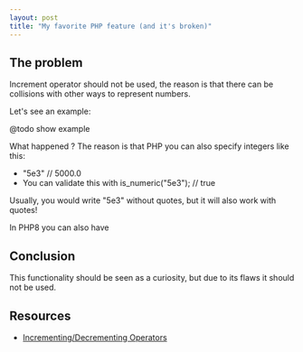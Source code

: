 ```yaml
---
layout: post
title: "My favorite PHP feature (and it's broken)"
---
```

## The problem

Increment operator should not be used, the reason is that there can be collisions with other ways to represent numbers.

Let's see an example:

@todo show example

What happened ? The reason is that PHP you can also specify integers like this:

- "5e3" // 5000.0
- You can validate this with is_numeric("5e3"); // true

Usually, you would write "5e3" without quotes, but it will also work with quotes!

In PHP8 you can also have

## Conclusion

This functionality should be seen as a curiosity, but due to its flaws it should not be used.

## Resources

- [Incrementing/Decrementing Operators](https://www.php.net/manual/en/language.operators.increment.php)
